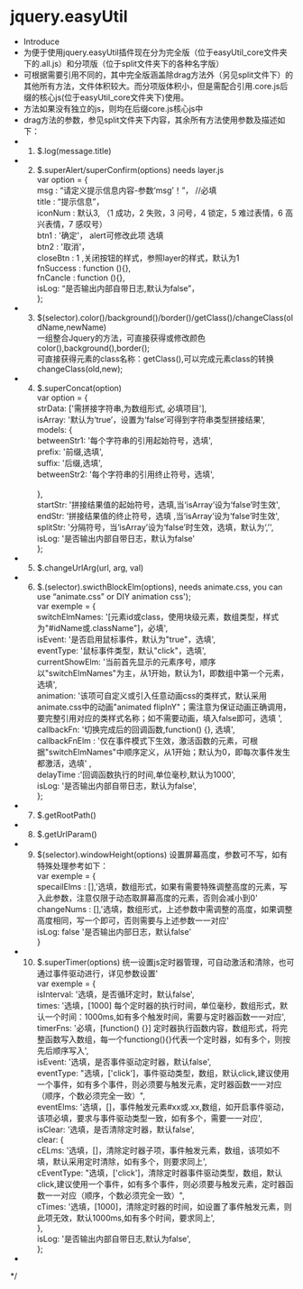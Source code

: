 # jquery.easyUtil</br>
 * Introduce</br>
 * 为便于使用jquery.easyUtil插件现在分为完全版（位于easyUtil_core文件夹下的.all.js）和分项版（位于split文件夹下的各种名字版）</br>
 * 可根据需要引用不同的，其中完全版涵盖除drag方法外（另见split文件下）的其他所有方法，文件体积较大。而分项版体积小，但是需配合引用.core.js后缀的核心js(位于easyUtil_core文件夹下)使用。</br>
 * 方法如果没有独立的js，则均在后缀core.js核心js中</br>
 * drag方法的参数，参见split文件夹下内容，其余所有方法使用参数及描述如下：</br>
 * 1. $.log(message.title)</br>
 * 2. $.superAlert/superConfirm(options)   needs layer.js</br>
 				var option = {</br>
						msg : “请定义提示信息内容-参数‘msg’！”，  //必填</br>
						title : “提示信息”，</br>
						iconNum : 默认3, （1 成功，2 失败，3 问号，4 锁定，5 难过表情，6 高兴表情，7 感叹号）</br>
						btn1 : '确定'， alert可修改此项 选填</br>
						btn2 : '取消'，</br>
						closeBtn : 1 ,关闭按钮的样式，参照layer的样式，默认为1</br> 
						fnSuccess : function (){},</br>
						fnCancle : function (){},</br>
						isLog: “是否输出内部自带日志,默认为false”，</br>
				};</br>
 * 3. $(selector).color()/background()/border()/getClass()/changeClass(oldName,newName)</br>
 			一组整合Jquery的方法，可直接获得或修改颜色color(),background(),border();</br>
 			可直接获得元素的class名称：getClass(),可以完成元素class的转换changeClass(old,new);</br>
 * 4. $.superConcat(option)</br>
        var option = {					</br>
					strData: ['需拼接字符串,为数组形式, 必填项目'], </br>
					isArray: '默认为‘true’，设置为‘false’可得到字符串类型拼接结果', </br>
					models: {</br>
						betweenStr1: '每个字符串的引用起始符号，选填', </br>
						prefix: '前缀,选填',</br>
						suffix: '后缀,选填', </br>
						betweenStr2: '每个字符串的引用终止符号，选填', </br>	
					},</br>
					startStr: '拼接结果值的起始符号，选填,当‘isArray’设为‘false’时生效', </br>
					endStr: '拼接结果值的终止符号，选填 ,当‘isArray’设为‘false’时生效', </br>
					splitStr: '分隔符号，当‘isArray’设为‘false’时生效，选填，默认为‘,’', </br>
					isLog: '是否输出内部自带日志，默认为false'</br>
				};</br> 
 * 5. $.changeUrlArg(url, arg, val)</br>
 * 6. $.(selector).swicthBlockElm(options), needs animate.css, you can use “animate.css” or DIY animation css');</br>
 				var exemple = {</br>
					switchElmNames: '[元素id或class，使用块级元素，数组类型，样式为"#idName或.className"]，必填',</br>
					isEvent: '是否启用鼠标事件，默认为"true"，选填',</br>
					eventType: '鼠标事件类型，默认"click"，选填',</br>
					currentShowElm: '当前首先显示的元素序号，顺序以"switchElmNames"为主，从1开始，默认为1，即数组中第一个元素，选填',</br>
					animation: '该项可自定义或引入任意动画css的类样式，默认采用animate.css中的动画"animated flipInY"；需注意为保证动画正确调用，要完整引用对应的类样式名称；如不需要动画，填入false即可，选填 ',</br>
					callbackFn: '切换完成后的回调函数,function() {}, 选填',</br>
					callbackFnElm : '仅在事件模式下生效，激活函数的元素，可根据"switchElmNames"中顺序定义，从1开始；默认为0，即每次事件发生都激活，选填' ,</br>
					delayTime :'回调函数执行的时间,单位毫秒,默认为1000',</br>
					isLog: '是否输出内部自带日志，默认为false',</br>
				};</br>
 * 7. $.getRootPath()</br>
 * 8. $.getUrlParam()</br>
 * 9. $(selector).windowHeight(options) 设置屏幕高度，参数可不写，如有特殊处理参考如下：</br>
 			var exemple = {</br>
 					specailElms : [],'选填，数组形式，如果有需要特殊调整高度的元素，写入此参数，注意仅限于动态取屏幕高度的元素，否则会减小到0'</br>
 					changeNums : [],'选填，数组形式，上述参数中需调整的高度，如果调整高度相同，写一个即可，否则需要与上述参数一一对应'</br>
 					isLog: false '是否输出内部日志，默认false'</br>
 			}</br>
 * 10. $.superTimer(options) 统一设置js定时器管理，可自动激活和清除，也可通过事件驱动进行，详见参数设置'</br>
			var exemple = {</br>
					isInterval: '选填，是否循环定时，默认false',</br>
					times: '选填，[1000] 每个定时器的执行时间，单位毫秒，数组形式，默认一个时间：1000ms,如有多个触发时间，需要与定时器函数一一对应',</br>
					timerFns: '必填，[function() {}] 定时器执行函数内容，数组形式，将完整函数写入数组，每一个functiong(){}代表一个定时器，如有多个，则按先后顺序写入',</br>
					isEvent: '选填，是否事件驱动定时器，默认false',</br>
					eventType: "选填，['click']，事件驱动类型，数组，默认click,建议使用一个事件，如有多个事件，则必须要与触发元素，定时器函数一一对应（顺序，个数必须完全一致）",</br>
					eventElms: '选填，[]，事件触发元素#xx或.xx,数组，如开启事件驱动，该项必填，要求与事件驱动类型一致，如有多个，需要一一对应',</br>
					isClear: '选填，是否清除定时器，默认false',</br>
					clear: {</br>
						cELms: '选填，[]，清除定时器子项，事件触发元素，数组，该项如不填，默认采用定时清除，如有多个，则要求同上',</br>
						cEventType: "选填，['click']，清除定时器事件驱动类型，数组，默认click,建议使用一个事件，如有多个事件，则必须要与触发元素，定时器函数一一对应（顺序，个数必须完全一致）",</br>
						cTimes: '选填，[1000]，清除定时器的时间，如设置了事件触发元素，则此项无效，默认1000ms,如有多个时间，要求同上',</br>
					},</br>
					isLog: '是否输出内部自带日志,默认为false',</br>
				};</br>
 * 
 */
